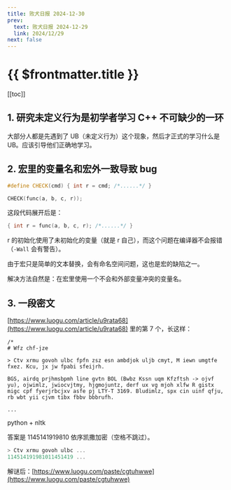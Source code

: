 ```yaml
---
title: 败犬日报 2024-12-30
prev:
  text: 败犬日报 2024-12-29
  link: 2024/12/29
next: false
---
```


# {{ $frontmatter.title }}

[[toc]]

## 1. 研究未定义行为是初学者学习 C++ 不可缺少的一环

大部分人都是先遇到了 UB（未定义行为）这个现象，然后才正式的学习什么是 UB。应该引导他们正确地学习。

## 2. 宏里的变量名和宏外一致导致 bug

```cpp
#define CHECK(cmd) { int r = cmd; /*......*/ }

CHECK(func(a, b, c, r));
```

这段代码展开后是：

```cpp
{ int r = func(a, b, c, r); /*......*/ }
```

r 的初始化使用了未初始化的变量（就是 r 自己），而这个问题在编译器不会报错（`-Wall` 会有警告）。

由于宏只是简单的文本替换，会有命名空间问题，这也是宏的缺陷之一。

解决方法自然是：在宏里使用一个不会和外部变量冲突的变量名。

## 3. 一段密文

[https://www.luogu.com/article/u9rata68](https://www.luogu.com/article/u9rata68) 里的第 7 个，长这样：

```text
/*
# Wfz chf-jze

> Ctv xrmu govoh ulbc fpfn zsz esn ambdjok uljb cmyt, M iewn umgtfe fxez. Kcu, jx jw fpabi sfeijrh.

BGS, airdq prjhmsbpmh line gvtn BOL (Bwbz Kssn uqm Kfzftsh -> ojvf yu), ojwimlz, jwiocvjtmy, hjgmojuntz, derf ux vg mjoh xlfw R gistx migc cpf fyerjrbcjxv asfe pj LTY-T 3169. Bludimlz, spx cin uinf qfju, rb wbt yii cjvm tibx fbbv bbbrufh.

...
```

python + nltk

答案是 1145141919810 依序凯撒加密（空格不跳过）。

```cpp
> Ctv xrmu govoh ulbc ...
114514191981011451419 ...
```

解谜后：[https://www.luogu.com/paste/cgtuhwwe](https://www.luogu.com/paste/cgtuhwwe)
